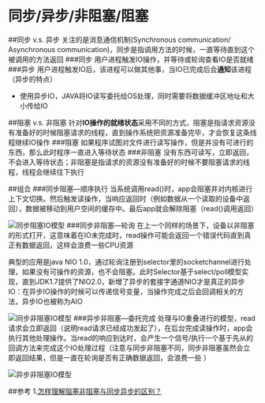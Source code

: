 # 同步/异步/非阻塞/阻塞
##同步 v.s. 异步
关注的是消息通信机制(Synchronous communication/ Asynchronous communication)，同步是指调用方法的时候，一直等待直到这个被调用的方法返回
###同步
用户进程触发IO操作，并等待或轮询查看IO是否就绪
###异步
用户进程触发IO后，该进程可以做其他事，当IO已完成后会**通知**该进程（异步的特点）
- 使用异步IO，JAVA将IO读写委托给OS处理，同时需要将数据缓冲区地址和大小传给IO

##阻塞 v.s. 非阻塞
针对**IO操作的就绪状态**采用不同的方式，阻塞是指请求资源没有准备好的时候阻塞请求的线程，直到操作系统把资源准备完毕，才会恢复这条线程继续IO操作
###阻塞
如果程序试图对文件进行读写操作，但是并没有可进行的东西，那么此时程序一直进入等待状态
###非阻塞
没有东西可读写，立即返回，不会进入等待状态；非阻塞是指请求的资源没有准备好的时候不要阻塞请求的线程，线程会继续往下执行

##组合
###同步阻塞—顺序执行
当系统调用read()时，app会阻塞并对内核进行上下文切换。然后触发读操作，当响应返回时（例如数据从一个读取的设备中返回），数据被移动到用户空间的缓存中。最后app就会解除阻塞（read()调用返回）

![同步阻塞IO模型](http://7d9o4k.com1.z0.glb.clouddn.com/同步阻塞.jpg)
###同步非阻塞—轮询
在上一个同样的场景下，设备以非阻塞的形式打开，这意味着在IO未完成时，read操作可能会返回一个错误代码直到真正有数据返回，这样会浪费一些CPU资源

典型的应用是java NIO 1.0，通过轮询注册到selector里的socketchannel进行处理，如果没有可操作的资源，也不会阻塞。此时Selector基于select/poll模型实现，直到JDK1.7提供了NIO2.0，新增了异步的套接字通道NIO才是真正的异步IO：在异步IO操作的时候可以传递信号变量，当操作完成之后会回调相关的方法，异步IO也被称为AIO

![同步非阻塞IO模型](http://7d9o4k.com1.z0.glb.clouddn.com/同步非阻塞.jpg)
###异步非阻塞—委托完成
处理与IO重叠进行的模型，read请求会立即返回（说明read请求已经成功发起了），在后台完成读操作时，app会执行其他处理操作。当read的响应到达时，会产生一个信号/执行一个基于先从的回调方法来完成这个IO处理过程（注意与同步非阻塞不同，同步非阻塞虽然会立即返回结果，但是一直在轮询是否有正确数据返回，会浪费一些 ）

![异步非阻塞IO模型](http://7d9o4k.com1.z0.glb.clouddn.com/异步非阻塞.jpg)

##参考
1.[怎样理解阻塞非阻塞与同步异步的区别？](http://www.zhihu.com/question/19732473/answer/20851256)